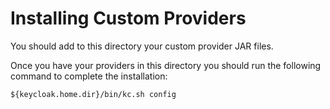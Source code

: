 # Installing Custom Providers

You should add to this directory your custom provider JAR files.

Once you have your providers in this directory you should run the following command to complete the installation:

```
${keycloak.home.dir}/bin/kc.sh config
```